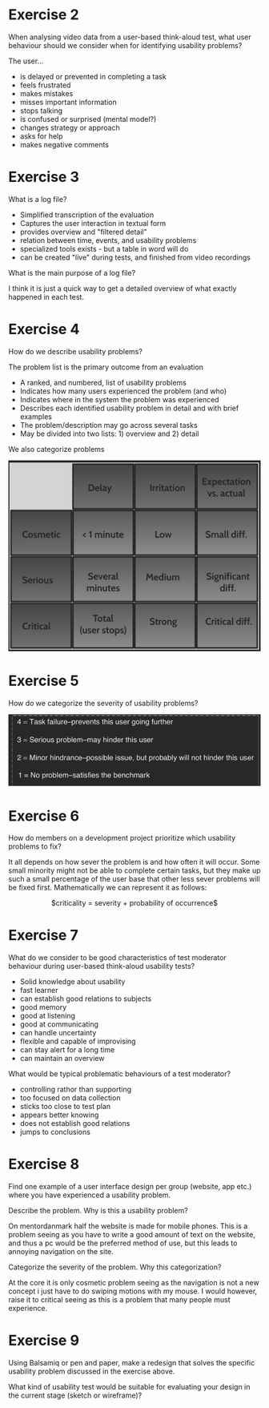 # Exercise 2
When analysing video data from a user-based think-aloud test, what user behaviour should we consider when for identifying usability problems?

The user...
- is delayed or prevented in completing a task
- feels frustrated
- makes mistakes
- misses important information
- stops talking
- is confused or surprised (mental model?)
- changes strategy or approach
- asks for help
- makes negative comments

# Exercise 3
What is a log file?

- Simplified transcription of the evaluation
- Captures the user interaction in textual form
- provides overview and "filtered detail"
- relation between time, events, and usability problems
- specialized tools exists - but a table in word will do
- can be created "live" during tests, and finished from video recordings

What is the main purpose of a log file?

I think it is just a quick way to get a detailed overview of what exactly happened in each test.

# Exercise 4
How do we describe usability problems?

The problem list is the primary outcome from an evaluation
- A ranked, and numbered, list of usability problems
- Indicates how many users experienced the problem (and who)
- Indicates where in the system the problem was experienced
- Describes each identified usability problem in detail and with brief examples
- The problem/description may go across several tasks
- May be divided into two lists: 1) overview and 2) detail

We also categorize problems

![](categorize.png)

# Exercise 5
How do we categorize the severity of usability problems?

![](severity.png)

# Exercise 6
How do members on a development project prioritize which usability problems to fix?

It all depends on how sever the problem is and how often it will occur. Some small minority might not be able to complete certain tasks, but they make up such a small percentage of the user base that other less sever problems will be fixed first. Mathematically we can represent it as follows:

<center>
    $criticality = severity + probability of occurrence$
</center>

# Exercise 7
What do we consider to be good characteristics of test moderator behaviour during user-based think-aloud usability tests?

- Solid knowledge about usability
- fast learner
- can establish good relations to subjects
- good memory
- good at listening
- good at communicating
- can handle uncertainty
- flexible and capable of improvising
- can stay alert for a long time
- can maintain an overview

What would be typical problematic behaviours of a test moderator?

- controlling rathor than supporting
- too focused on data collection
- sticks too close to test plan
- appears better knowing
- does not establish good relations
- jumps to conclusions

# Exercise 8
Find one example of a user interface design per group (website, app etc.) where you have experienced a usability problem.

Describe the problem. Why is this a usability problem?

On mentordanmark half the website is made for mobile phones. This is a problem seeing as you have to write a good amount of text on the website, and thus a pc would be the preferred method of use, but this leads to annoying navigation on the site.

Categorize the severity of the problem. Why this categorization?

At the core it is only cosmetic problem seeing as the navigation is not a new concept i just have to do swiping motions with my mouse. I would however, raise it to critical seeing as this is a problem that many people must experience.

# Exercise 9
Using Balsamiq or pen and paper, make a redesign that solves the specific usability problem discussed in the exercise above.

What kind of usability test would be suitable for evaluating your design in the current stage (sketch or wireframe)?
